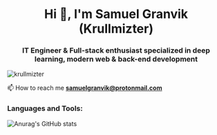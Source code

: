 <h1 align="center">Hi 👋, I'm Samuel Granvik (Krullmizter)</h1>
<h3 align="center">IT Engineer & Full-stack enthusiast specialized in deep learning, modern web & back-end development</h3>

<p align="left"> <img src="https://komarev.com/ghpvc/?username=krullmizter&label=Profile%20views&color=0e75b6&style=flat" alt="krullmizter" /> </p>

📫 How to reach me **samuelgranvik@protonmail.com**

<h3 align="left">Languages and Tools:</h3>

![Anurag's GitHub stats](https://github-readme-stats.vercel.app/api?username=krullmizter&theme=cobalt2&show_icons=true)
